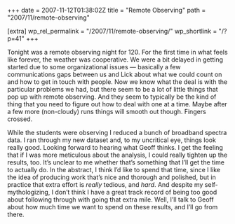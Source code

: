 +++
date = 2007-11-12T01:38:02Z
title = "Remote Observing"
path = "2007/11/remote-observing"

[extra]
wp_rel_permalink = "/2007/11/remote-observing/"
wp_shortlink = "/?p=41"
+++

Tonight was a remote observing night for 120. For the first time in what feels
like forever, the weather was cooperative. We were a bit delayed in getting
started due to some organizational issues — basically a few communications
gaps between us and Lick about what we could count on and how to get in touch
with people. Now we know what the deal is with the particular problems we had,
but there seem to be a lot of little things that pop up with remote observing.
And they seem to typically be the kind of thing that you need to figure out
how to deal with one at a time. Maybe after a few more (non-cloudy) runs
things will smooth out though. Fingers crossed.

While the students were observing I reduced a bunch of broadband spectra data.
I ran through my new dataset and, to my uncritical eye, things look really
good. Looking forward to hearing what Geoff thinks. I get the feeling that if
I was more meticulous about the analysis, I could really tighten up the
results, too. It’s unclear to me whether that’s something that I’ll get the
time to actually do. In the abstract, I think I’d like to spend that time,
since I like the idea of producing work that’s nice and thorough and polished,
but in practice that extra effort is _really_ tedious, and _hard_. And despite
my self- mythologizing, I don’t think I have a great track record of being too
good about following through with going that extra mile. Well, I’ll talk to
Geoff about how much time we want to spend on these results, and I’ll go from
there.
